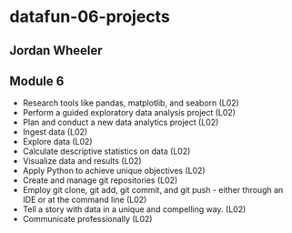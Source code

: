 # datafun-06-projects
## Jordan Wheeler
## Module 6

- Research tools like pandas, matplotlib, and seaborn (L02)
- Perform a guided exploratory data analysis project (L02)
- Plan and conduct a new data analytics project (L02)
- Ingest data (L02)
- Explore data (L02)
- Calculate descriptive statistics on data (L02)
- Visualize data and results (L02)
- Apply Python to achieve unique objectives (L02)
- Create and manage git repositories  (L02)
- Employ git clone, git add, git commit, and git push - either through an IDE or at the command line (L02)
- Tell a story with data in a unique and compelling way. (L02)
- Communicate professionally (L02)
